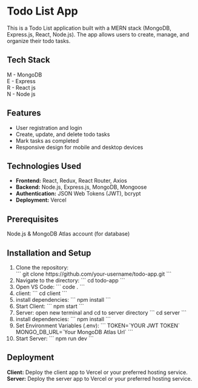 # Todo List App
This is a Todo List application built with a MERN stack (MongoDB, Express.js, React, Node.js).
The app allows users to create, manage, and organize their todo tasks.

## Tech Stack
M - MongoDB </br>
E - Express </br>
R - React js </br>
N - Node js </br>

## Features
<ul>
  <li>User registration and login</li>
  <li>Create, update, and delete todo tasks</li>
  <li>Mark tasks as completed</li>
  <li>Responsive design for mobile and desktop devices</li>
</ul>

## Technologies Used
<ul>
  <li><strong>Frontend:</strong> React, Redux, React Router, Axios</li>
  <li><strong>Backend:</strong> Node.js, Express.js, MongoDB, Mongoose</li>
  <li><strong>Authentication:</strong> JSON Web Tokens (JWT), bcrypt</li>
  <li><strong>Deployment:</strong> Vercel</li>
</ul>

## Prerequisites
Node.js &
MongoDB Atlas account (for database)

## Installation and Setup
<ol>
  <li>Clone the repository: </br>
  ```
  git clone https://github.com/your-username/todo-app.git
  ```
</li>
<li>Navigate to the directory:
  ```
  cd todo-app
  ```
</li>
<li> Open VS Code:
```
  code .
```
</li>
<li> client:
```
  cd client
```
</li>
<li> install dependencies:
```
  npm install
```
</li>
<li> Start Client:
```
  npm start
```
</li>
<li> Server: open new terminal and cd to server directory
```
  cd server
```
</li>
<li> install dependencies:
```
  npm install
```
</li>
<li> Set Environment Variables (.env):
```
  TOKEN=`YOUR JWT TOKEN`
  MONGO_DB_URL=`Your MongoDB Atlas Url`
```
</li>
<li> Start Server:
```
  npm run dev
```
</li>
</ol>

## Deployment
<strong>Client:</strong> Deploy the client app to Vercel or your preferred hosting service. </br>
<strong>Server:</strong> Deploy the server app to Vercel or your preferred hosting service. </br>
